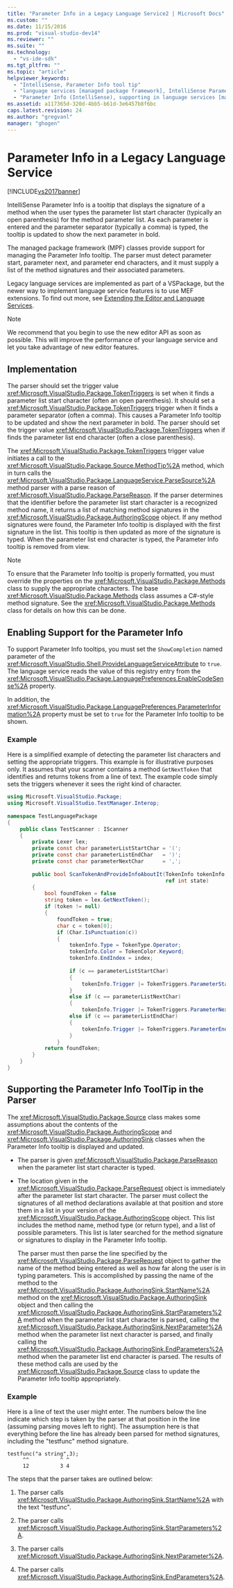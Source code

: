 ```yaml
---
title: "Parameter Info in a Legacy Language Service2 | Microsoft Docs"
ms.custom: ""
ms.date: 11/15/2016
ms.prod: "visual-studio-dev14"
ms.reviewer: ""
ms.suite: ""
ms.technology: 
  - "vs-ide-sdk"
ms.tgt_pltfrm: ""
ms.topic: "article"
helpviewer_keywords: 
  - "IntelliSense, Parameter Info tool tip"
  - "language services [managed package framework], IntelliSense Parameter Info"
  - "Parameter Info (IntelliSense), supporting in language services [managed package framework]"
ms.assetid: a117365d-320d-4bb5-b61d-3e6457b8f6bc
caps.latest.revision: 24
ms.author: "gregvanl"
manager: "ghogen"
---
```

# Parameter Info in a Legacy Language Service
[!INCLUDE[vs2017banner](../../includes/vs2017banner.md)]

IntelliSense Parameter Info is a tooltip that displays the signature of a method when the user types the parameter list start character (typically an open parenthesis) for the method parameter list. As each parameter is entered and the parameter separator (typically a comma) is typed, the tooltip is updated to show the next parameter in bold.  
  
 The managed package framework (MPF) classes provide support for managing the Parameter Info tooltip. The parser must detect parameter start, parameter next, and parameter end characters, and it must supply a list of the method signatures and their associated parameters.  
  
 Legacy language services are implemented as part of a VSPackage, but the newer way to implement language service features is to use MEF extensions. To find out more, see [Extending the Editor and Language Services](../../extensibility/extending-the-editor-and-language-services.md).  
  
> [!NOTE]
>  We recommend that you begin to use the new editor API as soon as possible. This will improve the performance of your language service and let you take advantage of new editor features.  
  
## Implementation  
 The parser should set the trigger value <xref:Microsoft.VisualStudio.Package.TokenTriggers> is set when it finds a parameter list start character (often an open parenthesis). It should set a <xref:Microsoft.VisualStudio.Package.TokenTriggers> trigger when it finds a parameter separator (often a comma). This causes a Parameter Info tooltip to be updated and show the next parameter in bold. The parser should set the trigger value <xref:Microsoft.VisualStudio.Package.TokenTriggers> when if finds the parameter list end character (often a close parenthesis).  
  
 The <xref:Microsoft.VisualStudio.Package.TokenTriggers> trigger value initiates a call to the <xref:Microsoft.VisualStudio.Package.Source.MethodTip%2A> method, which in turn calls the <xref:Microsoft.VisualStudio.Package.LanguageService.ParseSource%2A> method parser with a parse reason of <xref:Microsoft.VisualStudio.Package.ParseReason>. If the parser determines that the identifier before the parameter list start character is a recognized method name, it returns a list of matching method signatures in the <xref:Microsoft.VisualStudio.Package.AuthoringScope> object. If any method signatures were found, the Parameter Info tooltip is displayed with the first signature in the list. This tooltip is then updated as more of the signature is typed. When the parameter list end character is typed, the Parameter Info tooltip is removed from view.  
  
> [!NOTE]
>  To ensure that the Parameter Info tooltip is properly formatted, you must override the properties on the <xref:Microsoft.VisualStudio.Package.Methods> class to supply the appropriate characters. The base <xref:Microsoft.VisualStudio.Package.Methods> class assumes a C#-style method signature. See the <xref:Microsoft.VisualStudio.Package.Methods> class for details on how this can be done.  
  
## Enabling Support for the Parameter Info  
 To support Parameter Info tooltips, you must set the `ShowCompletion` named parameter of the <xref:Microsoft.VisualStudio.Shell.ProvideLanguageServiceAttribute> to `true`. The language service reads the value of this registry entry from the <xref:Microsoft.VisualStudio.Package.LanguagePreferences.EnableCodeSense%2A> property.  
  
 In addition, the <xref:Microsoft.VisualStudio.Package.LanguagePreferences.ParameterInformation%2A> property must be set to `true` for the Parameter Info tooltip to be shown.  
  
### Example  
 Here is a simplified example of detecting the parameter list characters and setting the appropriate triggers. This example is for illustrative purposes only. It assumes that your scanner contains a method `GetNextToken` that identifies and returns tokens from a line of text. The example code simply sets the triggers whenever it sees the right kind of character.  
  
```csharp  
using Microsoft.VisualStudio.Package;  
using Microsoft.VisualStudio.TextManager.Interop;  
  
namespace TestLanguagePackage  
{  
    public class TestScanner : IScanner  
    {  
        private Lexer lex;  
        private const char parameterListStartChar = '(';  
        private const char parameterListEndChar   = ')';  
        private const char parameterNextChar      = ',';  
  
        public bool ScanTokenAndProvideInfoAboutIt(TokenInfo tokenInfo,  
                                                   ref int state)  
        {  
            bool foundToken = false  
            string token = lex.GetNextToken();  
            if (token != null)  
            {  
                foundToken = true;  
                char c = token[0];  
                if (Char.IsPunctuation(c))  
                {  
                    tokenInfo.Type = TokenType.Operator;  
                    tokenInfo.Color = TokenColor.Keyword;  
                    tokenInfo.EndIndex = index;  
  
                    if (c == parameterListStartChar)  
                    {  
                        tokenInfo.Trigger |= TokenTriggers.ParameterStart;  
                    }  
                    else if (c == parameterListNextChar)  
                    {  
                        tokenInfo.Trigger |= TokenTriggers.ParameterNext;  
                    else if (c == parameterListEndChar)  
                    {  
                        tokenInfo.Trigger |= TokenTriggers.ParameterEnd;  
                    }  
                }  
            return foundToken;  
        }  
    }  
}  
```  
  
## Supporting the Parameter Info ToolTip in the Parser  
 The <xref:Microsoft.VisualStudio.Package.Source> class makes some assumptions about the contents of the <xref:Microsoft.VisualStudio.Package.AuthoringScope> and <xref:Microsoft.VisualStudio.Package.AuthoringSink> classes when the Parameter Info tooltip is displayed and updated.  
  
- The parser is given <xref:Microsoft.VisualStudio.Package.ParseReason> when the parameter list start character is typed.  
  
- The location given in the <xref:Microsoft.VisualStudio.Package.ParseRequest> object is immediately after the parameter list start character. The parser must collect the signatures of all method declarations available at that position and store them in a list in your version of the <xref:Microsoft.VisualStudio.Package.AuthoringScope> object. This list includes the method name, method type (or return type), and a list of possible parameters. This list is later searched for the method signature or signatures to display in the Parameter Info tooltip.  
  
  The parser must then parse the line specified by the <xref:Microsoft.VisualStudio.Package.ParseRequest> object to gather the name of the method being entered as well as how far along the user is in typing parameters. This is accomplished by passing the name of the method to the <xref:Microsoft.VisualStudio.Package.AuthoringSink.StartName%2A> method on the <xref:Microsoft.VisualStudio.Package.AuthoringSink> object and then calling the <xref:Microsoft.VisualStudio.Package.AuthoringSink.StartParameters%2A> method when the parameter list start character is parsed, calling the <xref:Microsoft.VisualStudio.Package.AuthoringSink.NextParameter%2A> method when the parameter list next character is parsed, and finally calling the <xref:Microsoft.VisualStudio.Package.AuthoringSink.EndParameters%2A> method when the parameter list end character is parsed. The results of these method calls are used by the <xref:Microsoft.VisualStudio.Package.Source> class to update the Parameter Info tooltip appropriately.  
  
### Example  
 Here is a line of text the user might enter. The numbers below the line indicate which step is taken by the parser at that position in the line (assuming parsing moves left to right). The assumption here is that everything before the line has already been parsed for method signatures, including the "testfunc" method signature.  
  
```  
testfunc("a string",3);  
     ^^          ^ ^  
     12          3 4  
```  
  
 The steps that the parser takes are outlined below:  
  
1.  The parser calls <xref:Microsoft.VisualStudio.Package.AuthoringSink.StartName%2A> with the text "testfunc".  
  
2.  The parser calls <xref:Microsoft.VisualStudio.Package.AuthoringSink.StartParameters%2A>.  
  
3.  The parser calls <xref:Microsoft.VisualStudio.Package.AuthoringSink.NextParameter%2A>.  
  
4.  The parser calls <xref:Microsoft.VisualStudio.Package.AuthoringSink.EndParameters%2A>.

